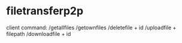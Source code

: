 # filetransferp2p
client command:
/getallfiles
/getownfiles
/deletefile + id
/uploadfile + filepath
/downloadfile + id

